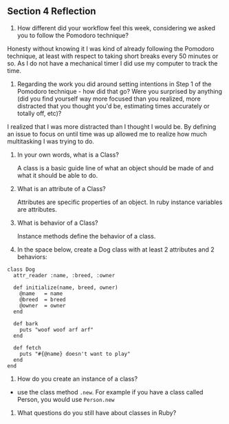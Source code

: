 ## Section 4 Reflection

1. How different did your workflow feel this week, considering we asked you to follow the Pomodoro technique?

  Honesty without knowing it I was kind of already following the Pomodoro technique, at least with respect to taking short breaks every 50 minutes or so. As I do not have a mechanical timer I did use my computer to track the time.

1. Regarding the work you did around setting intentions in Step 1 of the Pomodoro technique - how did that go? Were you surprised by anything (did you find yourself way more focused than you realized, more distracted that you thought you'd be, estimating times accurately or totally off, etc)?

 I realized that I was more distracted than I thought I would be. By defining an issue to focus on until time was up allowed me to realize how much multitasking I was trying to do.

1. In your own words, what is a Class?

   A class is a basic guide line of what an object should be made of and what it should be able to do.

1. What is an attribute of a Class?

   Attributes are specific properties of an object. In ruby instance variables are attributes.  

1. What is behavior of a Class?

   Instance methods define the behavior of a class.  

1. In the space below, create a Dog class with at least 2 attributes and 2 behaviors:
```
class Dog
  attr_reader :name, :breed, :owner

  def initialize(name, breed, owner)
    @name   = name
    @breed  = breed
    @owner  = owner
  end  

  def bark
    puts "woof woof arf arf"
  end

  def fetch
    puts "#{@name} doesn't want to play"
  end
end    
```

1. How do you create an instance of a class?
+ use the class method `.new`.  For example if you have a class called Person, you would use `Person.new`

1. What questions do you still have about classes in Ruby?
